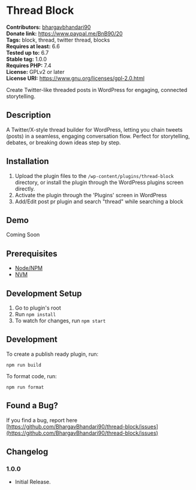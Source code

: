 # Thread Block #
**Contributors:** [bhargavbhandari90](https://profiles.wordpress.org/bhargavbhandari90/)  
**Donate link:** https://www.paypal.me/BnB90/20  
**Tags:** block, thread, twitter thread, blocks  
**Requires at least:** 6.6  
**Tested up to:** 6.7  
**Stable tag:** 1.0.0  
**Requires PHP:** 7.4  
**License:** GPLv2 or later  
**License URI:** https://www.gnu.org/licenses/gpl-2.0.html  

Create Twitter-like threaded posts in WordPress for engaging, connected storytelling.

## Description ##

A Twitter/X-style thread builder for WordPress, letting you chain tweets (posts) in a seamless, engaging conversation flow. Perfect for storytelling, debates, or breaking down ideas step by step.

## Installation ##

1. Upload the plugin files to the `/wp-content/plugins/thread-block` directory, or install the plugin through the WordPress plugins screen directly.
2. Activate the plugin through the 'Plugins' screen in WordPress
3. Add/Edit post pr plugin and search "thread" while searching a block

## Demo
Coming Soon

## Prerequisites
- [Node/NPM](https://nodejs.org/en/download/)
- [NVM](https://github.com/nvm-sh/nvm)

## Development Setup
1. Go to plugin's root
2. Run `npm install`
5. To watch for changes, run `npm start`

## Development

To create a publish ready plugin, run:

	npm run build

To format code, run:

	npm run format


## Found a Bug? ##

If you find a bug, report here 
[https://github.com/BhargavBhandari90/thread-block/issues](https://github.com/BhargavBhandari90/thread-block/issues)

## Changelog ##

### 1.0.0 ###
* Initial Release.
